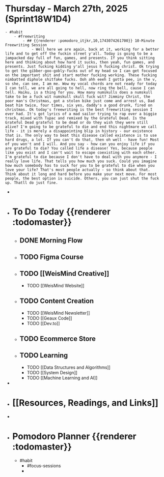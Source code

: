 # Thursday - March 27th, 2025 (Sprint18W1D4)
	- #habit
		- #freewriting
			- ## {{renderer :pomodoro_itjkr,10,1743074261700}} 10-Minute Freewriting Session
				- Well here we are again, back at it, working for a better life and to get off the fuckin street y'all. Today is going to be a jampacked day full of fun, games, and presents. If you think sitting here and thinking about how hard it sucks, then yeah, fun games, and presents. Just fucking kidding y'all jesus h fucking christ. Ok trying to get the gibber-goo-gobly-fucks out of my head so I can get focused on the important shit and start mother fucking working. These fucking nimbatted diphole shitfake fucks. Ooh ahh eeeh I gotta pee, in the v, so she, can see, I am me. Wow my vocal chords are not ready for today I can tell, we are all going to hell, now ring the bell, cause I can tell. Haiku, is a thing for you. How many numskulls does a numskull take to be a fuck wit numskull skull fuck wit? Jimminy Christ, the poor man's Christmas, got a stolen bike just come and arrest us, Dad beat him twice, four times, six yes, daddy's a good drunk, fired on christmas. Ok today's freewriting is the best freewriting session I ever had. It's got lyrics of a mad sailor trying to rap over a biggie track, mixed with Tupac and remixed by the Grateful Dead. Is the Grateful Dead grateful to be dead or do they wish they were still alive? I'm going to be grateful to die and end this nightmare we call life - it is merely a disappointing blip in history - our existence that is. The only way to beat this disease called existence is to use hard drugs, a lot. If you can't do that, then oh well - have fun! Most of you won't and I will. And you say - how can you enjoy life if you are grateful to die? You called life a disease! Yes, because people like you exist and I can't wait to escape coexisting with each other. I'm grateful to die because I don't have to deal with you anymore - I really love life. That tells you how much you suck. Could you imagine how much somebody has to suck for you to be grateful to die when you love your life? That's most people actually - so think about that. Think about it long and hard before you make your next move. For most people, the best option is suicide. Others, you can just shut the fuck up. Thatll do just fine.
-
- # To Do Today {{renderer :todomaster}}
	- ## DONE Morning Flow
	- ## TODO Figma Course
	- ## TODO [[WeisMind Creative]]
		- TODO [[WeisMind Website]]
	- ## TODO Content Creation
		- TODO [[WeisMind Newsletter]]
		- TODO [[Geaux Code]]
		- TODO [[Dev.to]]
	- ## TODO Ecommerce Store
	- ## TODO Learning
		- TODO [[Data Structures and Algorithms]]
		- TODO [[System Design]]
		- TODO [[Machine Learning and AI]]
-
- # [[Resources, Readings, and Links]]
-
- # Pomodoro Planner {{renderer :todomaster}}
	- #habit
		- #focus-sessions
		-